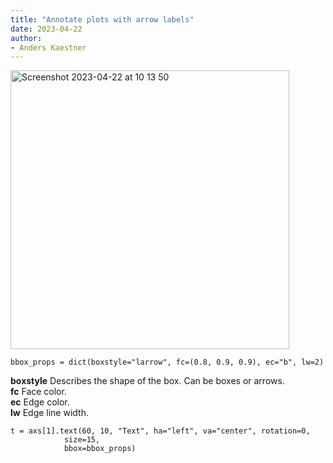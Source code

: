 ```yaml
---
title: "Annotate plots with arrow labels"
date: 2023-04-22
author:
- Anders Kaestner
---
```


<img width="446" alt="Screenshot 2023-04-22 at 10 13 50" src="https://user-images.githubusercontent.com/11174364/233771992-39393dec-bcaa-4fdd-b17e-c41e50eb0eb9.png">

```
bbox_props = dict(boxstyle="larrow", fc=(0.8, 0.9, 0.9), ec="b", lw=2)
```
__boxstyle__ Describes the shape of the box. Can be boxes or arrows.  
__fc__ Face color.  
__ec__ Edge color.  
__lw__ Edge line width.  

```
t = axs[1].text(60, 10, "Text", ha="left", va="center", rotation=0,
            size=15,
            bbox=bbox_props)
```

